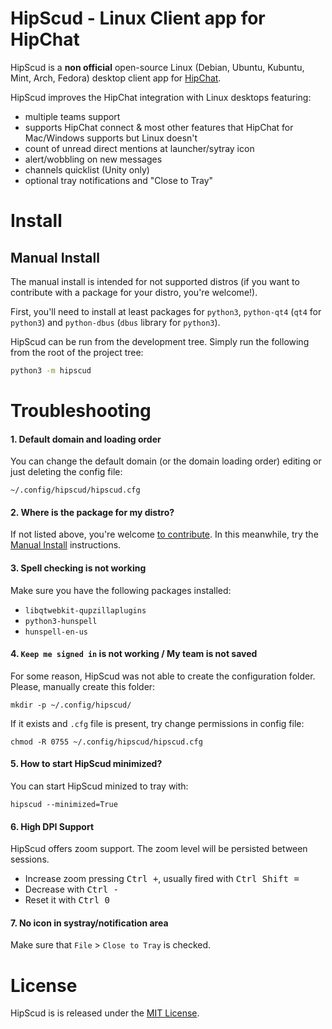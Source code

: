# HipScud - Linux Client app for HipChat

HipScud is a **non official** open-source Linux (Debian, Ubuntu, Kubuntu, Mint, Arch, Fedora) desktop client app for [HipChat](http://hipchat.com).

HipScud improves the HipChat integration with Linux desktops featuring:

* multiple teams support
* supports HipChat connect & most other features that HipChat for Mac/Windows supports but Linux doesn't
* count of unread direct mentions at launcher/sytray icon
* alert/wobbling on new messages
* channels quicklist (Unity only)
* optional tray notifications and "Close to Tray"

# Install

## Manual Install

The manual install is intended for not supported distros (if you want to contribute with a package for your distro, you're welcome!).

First, you'll need to install at least packages for `python3`, `python-qt4` (`qt4` for `python3`) and `python-dbus` (`dbus` library for `python3`).

HipScud can be run from the development tree. Simply run the following from the root of the project tree:

```bash
python3 -m hipscud
```

# Troubleshooting

#### 1. Default domain and loading order

You can change the default domain (or the domain loading order) editing or just deleting the config file:

    ~/.config/hipscud/hipscud.cfg

#### 2. Where is the package for my distro?

If not listed above, you're welcome [to contribute](/CONTRIBUTING.md). In this meanwhile, try the [Manual Install](#manual-install) instructions.

#### 3. Spell checking is not working

Make sure you have the following packages installed:

* `libqtwebkit-qupzillaplugins`
* `python3-hunspell`
* `hunspell-en-us`

#### 4. `Keep me signed in` is not working / My team is not saved

For some reason, HipScud was not able to create the configuration folder. Please, manually create this folder:

    mkdir -p ~/.config/hipscud/
    
If it exists and `.cfg` file is present, try change permissions in config file:

    chmod -R 0755 ~/.config/hipscud/hipscud.cfg

#### 5. How to start HipScud minimized?

You can start HipScud minized to tray with:

    hipscud --minimized=True

#### 6. High DPI Support

HipScud offers zoom support. The zoom level will be persisted between sessions.

- Increase zoom pressing <kbd>Ctrl +</kbd>, usually fired with <kbd>Ctrl Shift =</kbd>
- Decrease with <kbd>Ctrl -</kbd>
- Reset it with <kbd>Ctrl 0</kbd>

#### 7. No icon in systray/notification area

Make sure that `File` > `Close to Tray` is checked.

# License

HipScud is is released under the [MIT License](/LICENSE).
